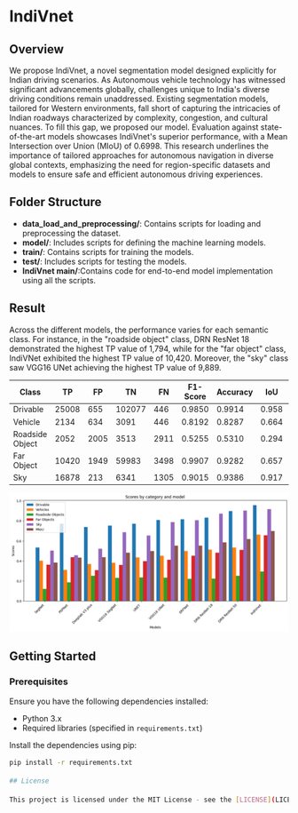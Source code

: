 # IndiVnet

## Overview
We propose IndiVnet, a novel segmentation model designed explicitly for Indian driving scenarios. As Autonomous vehicle technology has witnessed significant advancements globally, challenges unique to India's diverse driving conditions remain unaddressed. Existing segmentation models, tailored for Western environments, fall short of capturing the intricacies of Indian roadways characterized by complexity, congestion, and cultural nuances. To fill this gap, we proposed our model. Evaluation against state-of-the-art models showcases IndiVnet's superior performance, with a Mean Intersection over Union (MIoU) of 0.6998. This research underlines the importance of tailored approaches for autonomous navigation in diverse global contexts, emphasizing the need for region-specific datasets and models to ensure safe and efficient autonomous driving experiences.



## Folder Structure
- **data_load_and_preprocessing/**: Contains scripts for loading and preprocessing the dataset.
- **model/**: Includes scripts for defining the machine learning models. 
- **train/**: Contains scripts for training the models.
- **test/**: Includes scripts for testing the models.
- **IndiVnet main/**:Contains code for end-to-end model implementation using all the scripts.


## Result
Across the different models, the performance varies for each semantic class. For instance, in the "roadside object" class, DRN ResNet 18 demonstrated the highest TP value of 1,794, while for the "far object" class, IndiVNet exhibited the highest TP value of 10,420. Moreover, the "sky" class saw VGG16 UNet achieving the highest TP value of 9,889.

| Class             | TP     | FP   | TN      | FN   | F1-Score | Accuracy |  IoU  |  MIoU  |
| ----------------- | ------ | ---- | ------- | ---- | -------- | -------- | ----- | ------ |
| Drivable          | 25008  | 655  | 102077  | 446  | 0.9850   | 0.9914   | 0.958 |        |
| Vehicle           | 2134   | 634  | 3091    | 446  | 0.8192   | 0.8287   | 0.664 |        |
| Roadside Object   | 2052   | 2005 | 3513    | 2911 | 0.5255   | 0.5310   | 0.294 | 0.6998 |
| Far Object        | 10420  | 1949 | 59983   | 3498 | 0.9907   | 0.9282   | 0.657 |        |
| Sky               | 16878  | 213  | 6341    | 1305 | 0.9015   | 0.9386   | 0.917 |        |

![Architecture Benchmark](Result/benchmark.png)


## Getting Started

### Prerequisites
Ensure you have the following dependencies installed:
- Python 3.x
- Required libraries (specified in `requirements.txt`)

Install the dependencies using pip:
```bash
pip install -r requirements.txt

## License

This project is licensed under the MIT License - see the [LICENSE](LICENSE.txt) file for details.

